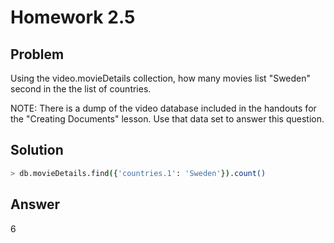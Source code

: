 # Homework 2.5

## Problem

Using the video.movieDetails collection, how many movies list "Sweden" second in the the list of countries.

NOTE: There is a dump of the video database included in the handouts for the "Creating Documents" lesson. Use that data set to answer this question.

## Solution
```sh
> db.movieDetails.find({'countries.1': 'Sweden'}).count()
```
## Answer
6